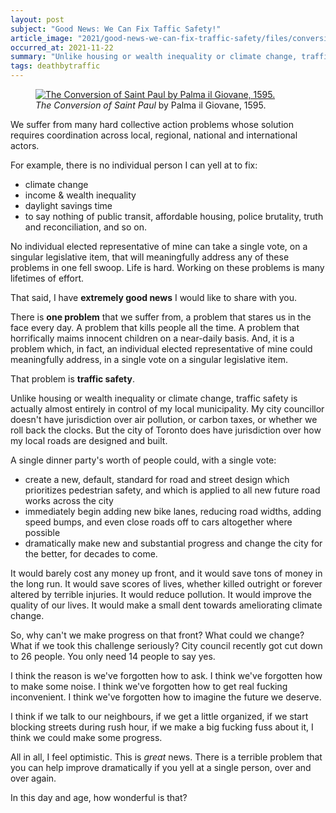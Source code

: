 ```yaml
---
layout: post
subject: "Good News: We Can Fix Taffic Safety!"
article_image: "2021/good-news-we-can-fix-traffic-safety/files/conversion-st-paul.png"
occurred_at: 2021-11-22
summary: "Unlike housing or wealth inequality or climate change, traffic safety is almost entirely in control of my local municipality. My city councillor doesn't have jurisdiction over air pollution, or carbon taxes, or whether we roll back the clocks. But the city of Toronto does have jurisdiction over how my local roads are designed and built."
tags: deathbytraffic
---
```


<figure id="fref:fig1">
<a href="/2021/good-news-we-can-fix-traffic-safety/files/conversion-st-paul.png"><img src="/2021/good-news-we-can-fix-traffic-safety/files/conversion-st-paul.png" title="The Conversion of Saint Paul by Palma il Giovane, 1595."></a>
<figcaption>
<i>The Conversion of Saint Paul</i> by Palma il Giovane, 1595.
</figcaption>
</figure>

We suffer from many hard collective action problems whose solution requires coordination across local, regional, national and international actors.

For example, there is no individual person I can yell at to fix:

- climate change
- income & wealth inequality
- daylight savings time
- to say nothing of public transit, affordable housing, police brutality, truth and reconciliation, and so on.

No individual elected representative of mine can take a single vote, on a singular legislative item, that will meaningfully address any of these problems in one fell swoop. Life is hard. Working on these problems is many lifetimes of effort.

That said, I have **extremely good news** I would like to share with you.

There is **one problem** that we suffer from, a problem that stares us in the face every day. A problem that kills people all the time. A problem that horrifically maims innocent children on a near-daily basis. And, it is a problem which, in fact, an individual elected representative of mine could meaningfully address, in a single vote on a singular legislative item.

That problem is **traffic safety**.

Unlike housing or wealth inequality or climate change, traffic safety is actually almost entirely in control of my local municipality. My city councillor doesn't have jurisdiction over air pollution, or carbon taxes, or whether we roll back the clocks. But the city of Toronto does have jurisdiction over how my local roads are designed and built.

A single dinner party's worth of people could, with a single vote:
- create a new, default, standard for road and street design which prioritizes pedestrian safety, and which is applied to all new future road works across the city
- immediately begin adding new bike lanes, reducing road widths, adding speed bumps, and even close roads off to cars altogether where possible
- dramatically make new and substantial progress and change the city for the better, for decades to come.

It would barely cost any money up front, and it would save tons of money in the long run. It would save scores of lives, whether killed outright or forever altered by terrible injuries. It would reduce pollution. It would improve the quality of our lives. It would make a small dent towards ameliorating climate change.

So, why can't we make progress on that front? What could we change? What if we took this challenge seriously? City council recently got cut down to 26 people. You only need 14 people to say yes.

I think the reason is we've forgotten how to ask. I think we've forgotten how to make some noise. I think we've forgotten how to get real fucking inconvenient. I think we've forgotten how to imagine the future we deserve.

I think if we talk to our neighbours, if we get a little organized, if we start blocking streets during rush hour, if we make a big fucking fuss about it, I think we could make some progress.

All in all, I feel optimistic. This is _great_ news. There is a terrible problem that you can help improve dramatically if you yell at a single person, over and over again.

In this day and age, how wonderful is that?
